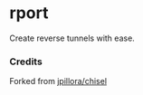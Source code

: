 # rport
Create reverse tunnels with ease.



### Credits
Forked from [jpillora/chisel](https://github.com/jpillora/chisel)